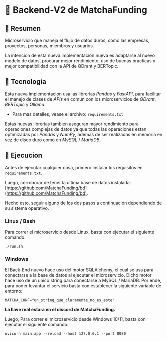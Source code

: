# 🍵 Backend-V2 de MatchaFunding

## 🧮 Resumen

Microservicio que maneja el flujo de datos duros, como las empresas, proyectos, personas,
miembros y usuarios.

La intencion de esta nueva implementacion nueva es adaptarse al nuevo modelo de datos,
procurar mejor rendimiento, uso de buenas practicas y mejor compatibilidad con la API
de QDrant y BERTopic.

## 🐼 Tecnologia

Esta nueva implementacion usa las librerias _Pandas_ y _FastAPI_, para facilitar el manejo
de clases de _APIs_ en comun con los microservicios de _QDrant_, _BERTopic_ y _Ollama_.

* Para mas detalles, vease el archivo: ```requirements.txt```

Estas nuevas librerias tambien aseguran mayor rendimiento para operaciones complejas de
datos ya que todas las operaciones estan optimizadas por _Pandas_ y _NumPy_, ademas de
ser realizadas en memoria en vez de disco duro como en _MySQL_ / _MariaDB_.

## 🐍 Ejecucion

Antes de ejecutar cualquier cosa, primero instalar los requisitos en ```requirements.txt```.

Luego, corroborar de tener la ultima base de datos instalada: [https://github.com/MatchaFunding/bd](https://github.com/MatchaFunding/bd).

Hecho esto, seguir alguno de los dos pasos a continuacion dependiendo de su sistema operativo.

### Linux / Bash

Para correr el microservicio desde Linux, basta con ejecutar el siguiente comando:

```
./run.sh
```

### Windows

El Back-End nuevo hace uso del motor SQLAlchemy, el cual se usa para conectarse a la base de datos al ejecutar el microservicio.
Dicho motor hace uso de un unico string para conectarse a MySQL / MariaDB. Por ende, para poder levantar el servicio basta con
establecer la siguiente variable de entorno:

```
MATCHA_CONF="un_string_que_claramente_no_es_este"
```

**La llave real estara en el discord de MatchaFunding.**

Luego, Para correr el microservicio desde Windows 10/11, basta con ejecutar el siguiente comando:

```
uvicorn main:app --reload --host 127.0.0.1 --port 8080
```
